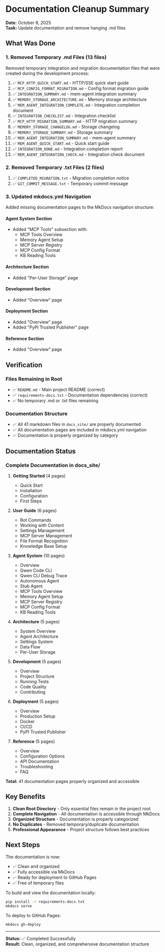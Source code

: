 # Documentation Cleanup Summary

**Date:** October 8, 2025  
**Task:** Update documentation and remove hanging .md files

## What Was Done

### 1. Removed Temporary .md Files (13 files)

Removed temporary integration and migration documentation files that were created during the development process:

1. ✅ `MCP_HTTP_QUICK_START.md` - HTTP/SSE quick start guide
2. ✅ `MCP_CONFIG_FORMAT_MIGRATION.md` - Config format migration guide
3. ✅ `INTEGRATION_SUMMARY.md` - mem-agent integration summary
4. ✅ `MEMORY_STORAGE_ARCHITECTURE.md` - Memory storage architecture
5. ✅ `MEM_AGENT_INTEGRATION_COMPLETE.md` - Integration completion document
6. ✅ `INTEGRATION_CHECKLIST.md` - Integration checklist
7. ✅ `MCP_HTTP_MIGRATION_SUMMARY.md` - HTTP migration summary
8. ✅ `MEMORY_STORAGE_CHANGELOG.md` - Storage changelog
9. ✅ `MEMORY_STORAGE_SUMMARY.md` - Storage summary
10. ✅ `MEM_AGENT_INTEGRATION_SUMMARY.md` - mem-agent summary
11. ✅ `MEM_AGENT_QUICK_START.md` - Quick start guide
12. ✅ `INTEGRATION_DONE.md` - Integration completion report
13. ✅ `MEM_AGENT_INTEGRATION_CHECK.md` - Integration check document

### 2. Removed Temporary .txt Files (2 files)

1. ✅ `COMPLETED_MIGRATION.txt` - Migration completion notice
2. ✅ `GIT_COMMIT_MESSAGE.txt` - Temporary commit message

### 3. Updated mkdocs.yml Navigation

Added missing documentation pages to the MkDocs navigation structure:

#### Agent System Section

- Added "MCP Tools" subsection with:
  - MCP Tools Overview
  - Memory Agent Setup
  - MCP Server Registry
  - MCP Config Format
  - KB Reading Tools

#### Architecture Section

- Added "Per-User Storage" page

#### Development Section

- Added "Overview" page

#### Deployment Section

- Added "Overview" page
- Added "PyPI Trusted Publisher" page

#### Reference Section

- Added "Overview" page

## Verification

### Files Remaining in Root

- ✅ `README.md` - Main project README (correct)
- ✅ `requirements-docs.txt` - Documentation dependencies (correct)
- ✅ No temporary .md or .txt files remaining

### Documentation Structure

- ✅ All 41 markdown files in `docs_site/` are properly documented
- ✅ All documentation pages are included in mkdocs.yml navigation
- ✅ Documentation is properly organized by category

## Documentation Status

### Complete Documentation in docs_site/

1. **Getting Started** (4 pages)
   - Quick Start
   - Installation
   - Configuration
   - First Steps

2. **User Guide** (6 pages)
   - Bot Commands
   - Working with Content
   - Settings Management
   - MCP Server Management
   - File Format Recognition
   - Knowledge Base Setup

3. **Agent System** (10 pages)
   - Overview
   - Qwen Code CLI
   - Qwen CLI Debug Trace
   - Autonomous Agent
   - Stub Agent
   - MCP Tools Overview
   - Memory Agent Setup
   - MCP Server Registry
   - MCP Config Format
   - KB Reading Tools

4. **Architecture** (5 pages)
   - System Overview
   - Agent Architecture
   - Settings System
   - Data Flow
   - Per-User Storage

5. **Development** (5 pages)
   - Overview
   - Project Structure
   - Running Tests
   - Code Quality
   - Contributing

6. **Deployment** (5 pages)
   - Overview
   - Production Setup
   - Docker
   - CI/CD
   - PyPI Trusted Publisher

7. **Reference** (5 pages)
   - Overview
   - Configuration Options
   - API Documentation
   - Troubleshooting
   - FAQ

**Total:** 41 documentation pages properly organized and accessible

## Key Benefits

1. **Clean Root Directory** - Only essential files remain in the project root
2. **Complete Navigation** - All documentation is accessible through MkDocs
3. **Organized Structure** - Documentation is properly categorized
4. **No Duplicates** - Removed temporary/duplicate documentation
5. **Professional Appearance** - Project structure follows best practices

## Next Steps

The documentation is now:

- ✅ Clean and organized
- ✅ Fully accessible via MkDocs
- ✅ Ready for deployment to GitHub Pages
- ✅ Free of temporary files

To build and view the documentation locally:

```bash
pip install -r requirements-docs.txt
mkdocs serve
```

To deploy to GitHub Pages:

```bash
mkdocs gh-deploy
```

---

**Status:** ✅ Completed Successfully  
**Result:** Clean, organized, and comprehensive documentation structure
